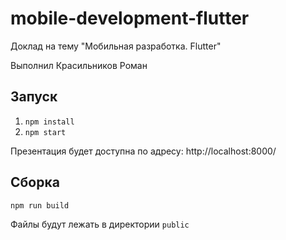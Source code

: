 # mobile-development-flutter

Доклад на тему "Мобильная разработка. Flutter"

Выполнил Красильников Роман

## Запуск

1. `npm install`
2. `npm start`

Презентация будет доступна по адресу: http://localhost:8000/

## Сборка

`npm run build`

Файлы будут лежать в директории `public`
